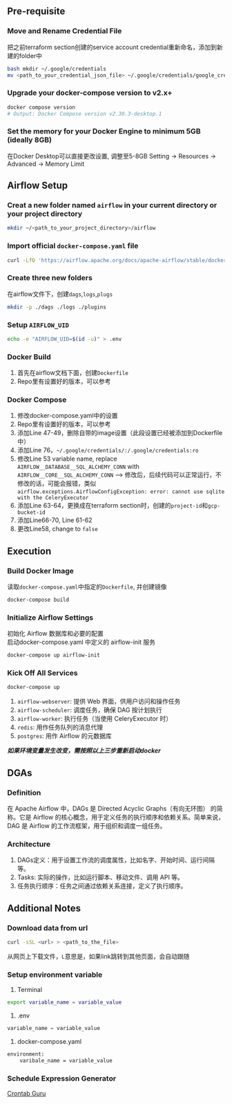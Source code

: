 ## Pre-requisite 
### Move and Rename Credential File
把之前terraform section创建的service account credential重新命名，添加到新建的folder中  
```bash
bash mkdir ~/.google/credentials
mv <path_to_your_credential_json_file> ~/.google/credentials/google_credential.json
```


### Upgrade your docker-compose version to v2.x+
```bash 
docker compose version
# Output: Docker Compose version v2.30.3-desktop.1
```


### Set the memory for your Docker Engine to minimum 5GB (ideally 8GB)
在Docker Desktop可以直接更改设置, 调整至5-8GB
Setting -> Resources -> Advanced -> Memory Limit 

## Airflow Setup
### Creat a new folder named `airflow` in your current directory or your project directory
```bash 
mkdir ~/<path_to_your_project_directory>/airflow
```

### Import official `docker-compose.yaml` file
```bash 
curl -LfO 'https://airflow.apache.org/docs/apache-airflow/stable/docker-compose.yaml'
```

### Create three new folders
在airflow文件下，创建`dags`,`logs`,`plugs`
```bash 
mkdir -p ./dags ./logs ./plugins
```


### Setup `AIRFLOW_UID`
```bash 
echo -e "AIRFLOW_UID=$(id -u)" > .env
```

### Docker Build
1. 首先在airflow文档下面，创建`Dockerfile`
1. Repo里有设置好的版本，可以参考

### Docker Compose
1. 修改docker-compose.yaml中的设置
1. Repo里有设置好的版本，可以参考
1. 添加Line 47-49，删除自带的image设置（此段设置已经被添加到Dockerfile中）
1. 添加Line 76，`~/.google/credentials/:/.google/credentials:ro`
1. 修改Line 53 variable name, replace `AIRFLOW__DATABASE__SQL_ALCHEMY_CONN` with `AIRFLOW__CORE__SQL_ALCHEMY_CONN`
--> 修改后，后续代码可以正常运行，不修改的话，可能会报错，类似`airflow.exceptions.AirflowConfigException: error: cannot use sqlite with the CeleryExecutor`
1. 添加Line 63-64，更换成在terraform section时，创建的`project-id`和`gcp-bucket-id`
1. 添加Line66-70, Line 61-62
1. 更改Line58, change to `false`

## Execution
### Build Docker Image
读取`docker-compose.yaml`中指定的`Dockerfile`, 并创建镜像
```bash 
docker-compose build
```

### Initialize Airflow Settings
初始化 Airflow 数据库和必要的配置  
启动docker-compose.yaml 中定义的 airflow-init 服务  
```bash 
docker-compose up airflow-init
```

### Kick Off All Services
```bash 
docker-compose up
```
1. `airflow-webserver`: 提供 Web 界面，供用户访问和操作任务
1. `airflow-scheduler`: 调度任务，确保 DAG 按计划执行
1. `airflow-worker`: 执行任务（当使用 CeleryExecutor 时）
1. `redis`: 用作任务队列的消息代理
1. `postgres`: 用作 Airflow 的元数据库

***如果环境变量发生改变，需按照以上三步重新启动docker***

## DGAs
### Definition
在 Apache Airflow 中，DAGs 是 Directed Acyclic Graphs（有向无环图） 的简称。它是 Airflow 的核心概念，用于定义任务的执行顺序和依赖关系。简单来说，DAG 是 Airflow 的工作流框架，用于组织和调度一组任务。

### Architecture
1. DAGs定义：用于设置工作流的调度属性，比如名字、开始时间、运行间隔等。
1. Tasks: 实际的操作，比如运行脚本、移动文件、调用 API 等。
1. 任务执行顺序：任务之间通过依赖关系连接，定义了执行顺序。

## Additional Notes
### Download data from url
```bash
curl -sSL <url> > <path_to_the_file>
```
从网页上下载文件，`L`意思是，如果link跳转到其他页面，会自动跟随

### Setup environment variable
1. Terminal
```bash
export variable_name = variable_value
```
1. .env
```python
variable_name = variable_value
```

1. docker-compose.yaml
```bash
environment:
    varibale_name = variable_value
```

### Schedule Expression Generator
[Crontab Guru](https://crontab.guru/)